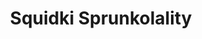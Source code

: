 ---
slug: squidki-sprunkolality
title: Squidki Sprunkolality
description: "Squidki Sprunkolality is an exciting online game. Play for free directly in your browser!"
icon: /images/new_mods/Sprunki Sprunkolality.png
url: https://wowtbc.net/sprunkin/sprunkolality/index.html
previewImage: /images/new_mods/Sprunki Sprunkolality.png
type: new mods

# SEO配置
seo:
  title: "Squidki Sprunkolality - Play Free Online Game | Fun Browser Games"
  description: "Squidki Sprunkolality - Play this fun online game for free in your browser. No download required!"
  ogImage: "/images/new_mods/Sprunki Sprunkolality.png"
  keywords: "squidki-sprunkolality, online game, browser game, free game, new mods game, play online"

videoUrls:
  - https://www.youtube.com/embed/example1
  - https://www.youtube.com/embed/example2

whyPlay:
  title: "Why Play Squidki Sprunkolality?"
  items:
    - "Immersive Gameplay: Squidki Sprunkolality offers an engaging and immersive gaming experience that will keep you entertained for hours"
    - "Challenging Levels: Test your skills with increasingly difficult challenges and obstacles"
    - "Beautiful Graphics: Enjoy stunning visuals and smooth animations that bring the game world to life"
    - "Regular Updates: New content and features are added regularly to keep the game fresh and exciting"
    - "Free to Play: Experience all the fun without spending a penny"
    - "Community Features: Connect with other players, share strategies, and compete for high scores"
    - "Cross-Platform: Play on any device with a web browser, no downloads required"

features:
  title: "Key Features of Squidki Sprunkolality"
  image: "/images/new_mods/Sprunki Sprunkolality.png"
  items:
    - "Intuitive Controls: Easy to learn controls make Squidki Sprunkolality accessible for players of all skill levels"
    - "Multiple Game Modes: Enjoy various gameplay options that provide different challenges and experiences"
    - "Character Customization: Personalize your gaming experience with unique characters and items"
    - "Achievement System: Complete special tasks to earn rewards and recognition"
    - "Leaderboards: Compete with players worldwide and see who can achieve the highest scores"

characteristics:
  title: "Game Characteristics"
  image: "/images/new_mods/Sprunki Sprunkolality.png"
  items:
    - "Genre: New mods game with elements of strategy and skill"
    - "Difficulty: Suitable for both casual gamers and those seeking a challenge"
    - "Play Time: Quick sessions or extended gameplay, depending on your preference"
    - "Art Style: Vibrant and engaging visuals that enhance the gaming experience"
    - "Sound Design: Immersive audio that complements the gameplay perfectly"

info: "Squidki Sprunkolality is an exciting online game that offers players a unique and engaging gaming experience. With its intuitive controls, stunning visuals, and challenging gameplay, Squidki Sprunkolality provides hours of entertainment for players of all ages and skill levels. Whether you're looking for a quick gaming session during a break or an extended play session, Squidki Sprunkolality delivers an immersive experience that will keep you coming back for more. The game features multiple levels of increasing difficulty, ensuring that players are constantly challenged as they progress. With regular updates adding new content and features, Squidki Sprunkolality remains fresh and exciting, providing endless entertainment options for its growing community of players."

howToPlayIntro: "Welcome to Squidki Sprunkolality! This guide will walk you through the basics and help you master the game. Whether you're a beginner or looking to improve your skills, these tips and instructions will enhance your gaming experience."

howToPlaySteps:
  - title: "Getting Started"
    description: "Begin your Squidki Sprunkolality adventure by familiarizing yourself with the controls. Use your keyboard or mouse to navigate through the game interface. The tutorial will guide you through the basic mechanics and help you understand the objectives."
  - title: "Understanding the Objectives"
    description: "In Squidki Sprunkolality, your main goal is to progress through levels by completing specific objectives. Each level presents unique challenges that require different strategies and approaches."
  - title: "Mastering the Controls"
    description: "Practice using the controls to improve your precision and reaction time. Squidki Sprunkolality requires quick reflexes and strategic thinking to overcome obstacles and defeat opponents."
  - title: "Utilizing Power-ups"
    description: "Collect power-ups throughout the game to enhance your abilities and overcome difficult challenges. Each power-up offers unique advantages that can be crucial for success."
  - title: "Developing Strategies"
    description: "As you progress in Squidki Sprunkolality, develop effective strategies for different scenarios. Analyze patterns, anticipate challenges, and adapt your approach to maximize your performance."

faq:
  title: "Frequently Asked Questions about Squidki Sprunkolality"
  items:
    - question: "Is Squidki Sprunkolality free to play?"
      answer: "Yes, Squidki Sprunkolality is completely free to play directly in your web browser. No downloads or purchases are required to enjoy the full game experience."
    - question: "Can I play Squidki Sprunkolality on mobile devices?"
      answer: "Yes, Squidki Sprunkolality is optimized for both desktop and mobile play. You can enjoy the game on any device with a web browser and internet connection."
    - question: "Are there any in-game purchases?"
      answer: "While Squidki Sprunkolality is free to play, there may be optional in-game purchases available for cosmetic items or additional features that don't affect core gameplay."
    - question: "How often is Squidki Sprunkolality updated?"
      answer: "The developers regularly update Squidki Sprunkolality with new content, features, and improvements based on player feedback and game performance."
    - question: "Can I play Squidki Sprunkolality offline?"
      answer: "Currently, Squidki Sprunkolality requires an internet connection to play as it's a browser-based online game."
    - question: "Is Squidki Sprunkolality suitable for children?"
      answer: "Yes, Squidki Sprunkolality is designed to be family-friendly and suitable for players of all ages."
    - question: "How do I report bugs or issues?"
      answer: "If you encounter any problems while playing Squidki Sprunkolality, you can report them through the game's support page or contact the developers directly through their website."
    - question: "Still Have Questions?"
      answer: "If you have additional questions about Squidki Sprunkolality that aren't covered in this FAQ, please visit our support center or contact our customer service team for assistance."
---